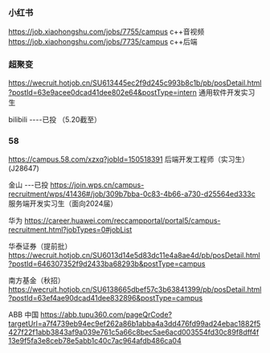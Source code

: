 ### 小红书
https://job.xiaohongshu.com/jobs/7755/campus c++音视频
https://job.xiaohongshu.com/jobs/7735/campus c++后端


### 超聚变
https://wecruit.hotjob.cn/SU613445ec2f9d245c993b8c1b/pb/posDetail.html?postId=63e9acee0dcad41dee802e64&postType=intern  通用软件开发实习生



bilibili ----已投
（5.20截至）

### 58
https://campus.58.com/xzxq?jobId=150518391
后端开发工程师（实习生）(J28647)

金山  ---已投
https://join.wps.cn/campus-recruitment/wps/41436#/job/309b7bba-0c83-4b66-a730-d25564ed333c
服务端开发实习生（面向2024届）

华为 
https://career.huawei.com/reccampportal/portal5/campus-recruitment.html?jobTypes=0#jobList


华泰证券（提前批）
https://wecruit.hotjob.cn/SU6013d14e5d83dc11e4a8ae4d/pb/posDetail.html?postId=646307352f9d2433ba68293b&postType=campus

南方基金（秋招）
https://wecruit.hotjob.cn/SU6138665dbef57c3b63841399/pb/posDetail.html?postId=63ef4ae90dcad41dee832896&postType=campus

ABB 中国
https://abb.tupu360.com/pageQrCode?targetUrl=a7f4739eb94ec9ef262a86b1abba4a3dd476fd99ad24ebac1882f5427f22f1abb3843af9a039e761c5a66c8bec5ae6acd003554fd30c89f8dff4f13e9f5fa3e8ceb78e5abb1c40c7ac964afdb486ca04